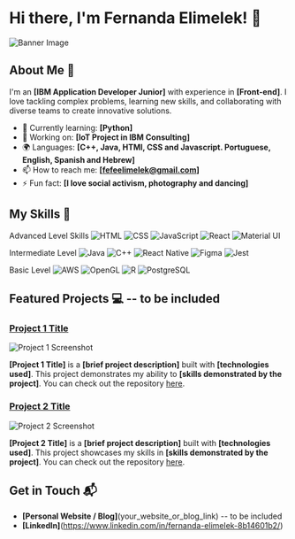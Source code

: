 # Hi there, I'm Fernanda Elimelek! 👋

![Banner Image](your_banner_image_url_here)

## About Me 🚀

I'm an **[IBM Application Developer Junior]** with experience in **[Front-end]**. I love tackling complex problems, learning new skills, and collaborating with diverse teams to create innovative solutions.

- 🌱 Currently learning: **[Python]**
- 🔭 Working on: **[IoT Project in IBM Consulting]**
- 🌍 Languages: **[C++, Java, HTMl, CSS and Javascript. Portuguese, English, Spanish and Hebrew]**
- 📫 How to reach me: **[fefeelimelek@gmail.com]**
- ⚡ Fun fact: **[I love social activism, photography and dancing]**

## My Skills 🧠

Advanced Level Skills
![HTML](https://img.shields.io/badge/-HTML-E34F26?style=flat-square&logo=html5&logoColor=white)
![CSS](https://img.shields.io/badge/-CSS-1572B6?style=flat-square&logo=css3&logoColor=white)
![JavaScript](https://img.shields.io/badge/-JavaScript-F7DF1E?style=flat-square&logo=javascript&logoColor=black)
![React](https://img.shields.io/badge/-React-61DAFB?style=flat-square&logo=react&logoColor=black)
![Material UI](https://img.shields.io/badge/Material%20UI-007FFF?style=for-the-badge&logo=mui&logoColor=white)

Intermediate Level
![Java](https://img.shields.io/badge/OpenJDK-ED8B00?style=for-the-badge&logo=openjdk&logoColor=white)
![C++](https://img.shields.io/badge/C%2B%2B-00599C?style=for-the-badge&logo=c%2B%2B&logoColor=white)
![React Native](https://img.shields.io/badge/React_Native-20232A?style=for-the-badge&logo=react&logoColor=61DAFB)
![Figma](https://img.shields.io/badge/Figma-F24E1E?style=for-the-badge&logo=figma&logoColor=white)
![Jest](https://img.shields.io/badge/Jest-C21325?style=for-the-badge&logo=jest&logoColor=white)

Basic Level
![AWS](https://img.shields.io/badge/Amazon_AWS-FF9900?style=for-the-badge&logo=amazonaws&logoColor=white)
![OpenGL](https://img.shields.io/badge/OpenGL-FFFFFF?style=for-the-badge&logo=opengl)
![R](https://img.shields.io/badge/R-276DC3?style=for-the-badge&logo=r&logoColor=white)
![PostgreSQL](https://img.shields.io/badge/PostgreSQL-316192?style=for-the-badge&logo=postgresql&logoColor=white)

## Featured Projects 💻 -- to be included

### [Project 1 Title](project_1_link)

![Project 1 Screenshot](project_1_screenshot_url)

**[Project 1 Title]** is a **[brief project description]** built with **[technologies used]**. This project demonstrates my ability to **[skills demonstrated by the project]**. You can check out the repository [here](project_1_repository_link).

### [Project 2 Title](project_2_link)

![Project 2 Screenshot](project_2_screenshot_url)

**[Project 2 Title]** is a **[brief project description]** built with **[technologies used]**. This project showcases my skills in **[skills demonstrated by the project]**. You can check out the repository [here](project_2_repository_link).

## Get in Touch 📬

- **[Personal Website / Blog]**(your_website_or_blog_link) -- to be included
- **[LinkedIn]**(https://www.linkedin.com/in/fernanda-elimelek-8b14601b2/)


